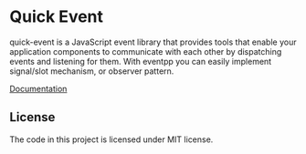 # Quick Event

quick-event is a JavaScript event library that provides tools that enable your application components to communicate with each other by dispatching events and listening for them. With eventpp you can easily implement signal/slot mechanism, or observer pattern.

[Documentation](https://archergu.github.io/quick-event/index.html)

## License

The code in this project is licensed under MIT license.
